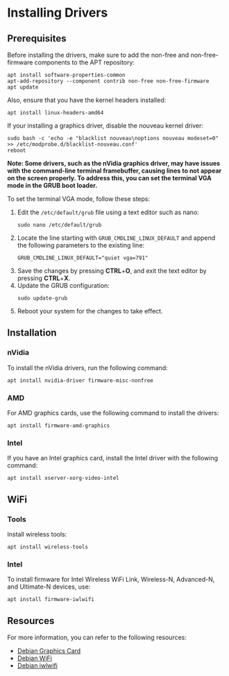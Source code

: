 # Installing Drivers

## Prerequisites

Before installing the drivers, make sure to add the non-free and non-free-firmware components to the APT repository:

```shell
apt install software-properties-common
apt-add-repository --component contrib non-free non-free-firmware
apt update
```

Also, ensure that you have the kernel headers installed:

```shell
apt install linux-headers-amd64
```

If your installing a graphics driver, disable the nouveau kernel driver:

```shell
sudo bash -c 'echo -e "blacklist nouveau\noptions nouveau modeset=0" >> /etc/modprobe.d/blacklist-nouveau.conf'
reboot
```

**Note: Some drivers, such as the nVidia graphics driver, may have issues with the command-line terminal framebuffer, causing lines to not appear on the screen properly. To address this, you can set the terminal VGA mode in the GRUB boot loader.**

To set the terminal VGA mode, follow these steps:

1. Edit the `/etc/default/grub` file using a text editor such as nano:
   ```shell
   sudo nano /etc/default/grub
   ```
2. Locate the line starting with `GRUB_CMDLINE_LINUX_DEFAULT` and append the following parameters to the existing line:
   ```shell
   GRUB_CMDLINE_LINUX_DEFAULT="quiet vga=791"
   ```
3. Save the changes by pressing **CTRL**+**O**, and exit the text editor by pressing **CTRL**+**X**.
4. Update the GRUB configuration:
   ```shell
   sudo update-grub
   ```
5. Reboot your system for the changes to take effect.

## Installation

### nVidia

To install the nVidia drivers, run the following command:

```shell
apt install nvidia-driver firmware-misc-nonfree
```

### AMD

For AMD graphics cards, use the following command to install the drivers:

```shell
apt install firmware-amd-graphics
```

### Intel

If you have an Intel graphics card, install the Intel driver with the following command:

```shell
apt install xserver-xorg-video-intel
```

## WiFi

### Tools

Install wireless tools:

```shell
apt install wireless-tools
```

### Intel

To install firmware for Intel Wireless WiFi Link, Wireless-N, Advanced-N, and Ultimate-N devices, use:

```shell
apt install firmware-iwlwifi
```

## Resources

For more information, you can refer to the following resources:

- [Debian Graphics Card](https://wiki.debian.org/GraphicsCard)
- [Debian WiFi](https://wiki.debian.org/WiFi)
- [Debian iwlwifi](https://wiki.debian.org/iwlwifi)
